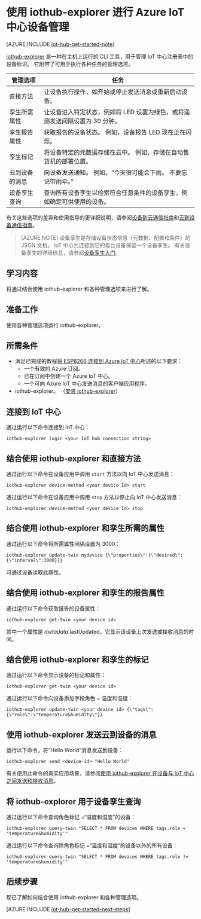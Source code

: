 <properties
    pageTitle="使用 iothub-explorer 进行 Azure IoT 设备管理 | Azure"
    description="使用 iothub-explorer CLI 工具进行 Azure IoT 中心设备管理，该特点是使用直接方法并提供孪生所需的属性管理选项。"
    services="iot-hub"
    documentationcenter=""
    author="shizn"
    manager="timtl"
    tags=""
    keywords="azure iot 设备管理, azure iot 中心设备管理, 设备管理 iot, iot 中心设备管理" />
<tags
    ms.assetid="b34f799a-fc14-41b9-bf45-54751163fffe"
    ms.service="iot-hub"
    ms.devlang="arduino"
    ms.topic="article"
    ms.tgt_pltfrm="na"
    ms.workload="na"
    ms.date="04/10/2017"
    wacn.date="05/15/2017"
    ms.author="xshi"
    ms.translationtype="Human Translation"
    ms.sourcegitcommit="457fc748a9a2d66d7a2906b988e127b09ee11e18"
    ms.openlocfilehash="9f45824c21edb4db37aa68ddfd6a5f569601f121"
    ms.contentlocale="zh-cn"
    ms.lasthandoff="05/05/2017" />

# <a name="use-iothub-explorer-for-azure-iot-hub-device-management"></a>使用 iothub-explorer 进行 Azure IoT 中心设备管理

[AZURE.INCLUDE [iot-hub-get-started-note](../../includes/iot-hub-get-started-note.md)]

[iothub-explorer](https://github.com/azure/iothub-explorer) 是一种在主机上运行的 CLI 工具，用于管理 IoT 中心注册表中的设备标识。 它附带了可用于执行各种任务的管理选项。

| 管理选项          | 任务                                                                                                                            |
|----------------------------|---------------------------------------------------------------------------------------------------------------------------------|
| 直接方法             | 让设备执行操作，如开始或停止发送消息或重新启动设备。                                        |
| 孪生所需属性    | 让设备进入特定状态，例如将 LED 设置为绿色，或将遥测发送间隔设置为 30 分钟。         |
| 孪生报告属性   | 获取报告的设备状态。 例如，设备报告 LED 现在正在闪烁。                                    |
| 孪生标记                  | 将设备特定的元数据存储在云中。 例如，存储在自动售货机的部署位置。                         |
| 云到设备的消息   | 向设备发送通知。 例如，“今天很可能会下雨。 不要忘记带雨伞。”              |
| 设备孪生查询        | 查询所有设备孪生以检索符合任意条件的设备孪生，例如确定可供使用的设备。 |

有关这些选项的差异和使用指导的更详细说明，请参阅[设备到云通信指南](/documentation/articles/iot-hub-devguide-d2c-guidance/)和[云到设备通信指南](/documentation/articles/iot-hub-devguide-c2d-guidance/)。

> [AZURE.NOTE]
> 设备孪生是存储设备状态信息（元数据、配置和条件）的 JSON 文档。 IoT 中心为连接到它的每台设备保留一个设备孪生。 有关设备孪生的详细信息，请参阅[设备孪生入门](/documentation/articles/iot-hub-node-node-twin-getstarted/)。

## <a name="what-you-learn"></a>学习内容

将通过结合使用 iothub-explorer 和各种管理选项来进行了解。

## <a name="what-you-do"></a>准备工作

使用各种管理选项运行 iothub-explorer。

## <a name="what-you-need"></a>所需条件

- 满足已完成的教程[将 ESP8266 连接到 Azure IoT 中心](/documentation/articles/iot-hub-arduino-huzzah-esp8266-get-started/)所述的以下要求：
  - 一个有效的 Azure 订阅。
  - 已在订阅中创建一个 Azure IoT 中心。
  - 一个可向 Azure IoT 中心发送消息的客户端应用程序。
- iothub-explorer。 （[安装 iothub-explorer](https://github.com/azure/iothub-explorer)）

## <a name="connect-to-your-iot-hub"></a>连接到 IoT 中心

通过运行以下命令连接到 IoT 中心：

    iothub-explorer login <your IoT hub connection string>

## <a name="use-iothub-explorer-with-direct-methods"></a>结合使用 iothub-explorer 和直接方法

通过运行以下命令在设备应用中调用 `start` 方法以向 IoT 中心发送消息：

    iothub-explorer device-method <your device Id> start

通过运行以下命令在设备应用中调用 `stop` 方法以停止向 IoT 中心发送消息：

    iothub-explorer device-method <your device Id> stop

## <a name="use-iothub-explorer-with-twins-desired-properties"></a>结合使用 iothub-explorer 和孪生所需的属性

通过运行以下命令将所需属性间隔设置为 3000：

    iothub-explorer update-twin mydevice {\"properties\":{\"desired\":{\"interval\":3000}}}

可通过设备读取此属性。

## <a name="use-iothub-explorer-with-twins-reported-properties"></a>结合使用 iothub-explorer 和孪生的报告属性

通过运行以下命令获取报告的设备属性：

    iothub-explorer get-twin <your device id>

其中一个属性是 $metadata.$lastUpdated，它显示该设备上次发送或接收消息的时间。

## <a name="use-iothub-explorer-with-twins-tags"></a>结合使用 iothub-explorer 和孪生的标记

通过运行以下命令显示设备的标记和属性：

    iothub-explorer get-twin <your device id>

通过运行以下命令向设备添加字段角色 = 温度和湿度：

    iothub-explorer update-twin <your device id> {\"tags\":{\"role\":\"temperature&humidity\"}}

## <a name="use-iothub-explorer-with-cloud-to-device-messages"></a>使用 iothub-explorer 发送云到设备的消息

运行以下命令，将“Hello World”消息发送到设备：

    iothub-explorer send <device-id> "Hello World"

有关使用此命令的真实应用场景，请参阅[使用 iothub-explorer 在设备与 IoT 中心之间发送和接收消息](/documentation/articles/iot-hub-explorer-cloud-device-messaging/)。

## <a name="use-iothub-explorer-with-device-twins-queries"></a>将 iothub-explorer 用于设备孪生查询

通过运行以下命令查询角色标记 =“温度和湿度”的设备：

    iothub-explorer query-twin "SELECT * FROM devices WHERE tags.role = 'temperature&humidity'"

通过运行以下命令查询除角色标记 =“温度和湿度”的设备以外的所有设备：

    iothub-explorer query-twin "SELECT * FROM devices WHERE tags.role != 'temperature&humidity'"

## <a name="next-steps"></a>后续步骤

现已了解如何结合使用 iothub-explorer 和各种管理选项。

[AZURE.INCLUDE [iot-hub-get-started-next-steps](../../includes/iot-hub-get-started-next-steps.md)]